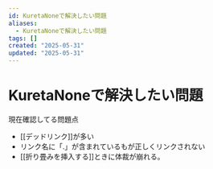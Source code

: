 ```yaml
---
id: KuretaNoneで解決したい問題
aliases:
  - KuretaNoneで解決したい問題
tags: []
created: "2025-05-31"
updated: "2025-05-31"
---
```


# KuretaNoneで解決したい問題

現在確認してる問題点

- [[デッドリンク]]が多い
- リンク名に「.」が含まれているもが正しくリンクされない
- [[折り畳みを挿入する]]ときに体裁が崩れる。

